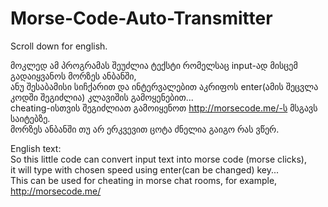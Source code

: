 # Morse-Code-Auto-Transmitter
Scroll down for english.<br/>

მოკლედ ამ პროგრამას შეუძლია ტექსტი რომელსაც input-ად მისცემ გადაიყვანოს მორზეს ანბანში,<br/>
ანუ შესაბამისი სიჩქარით და ინტერვალებით აკრიფოს enter(ამის შეცვლა კოდში შეგიძლია) კლავიშის გამოყენებით...<br/>
cheating-ისთვის შეგიძლიათ გამოიყენოთ http://morsecode.me/-ს მსგავს საიტებზე.<br/>
მორზეს ანბანში თუ არ ერკვევით ცოტა ძნელია გაიგო რას ვწერ.<br/>



English text:<br/>
So this little code can convert input text into morse code (morse clicks),<br/>
it will type with chosen speed using enter(can be changed) key...<br/>
This can be used for cheating in morse chat rooms, for example, http://morsecode.me/<br/>

